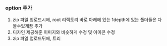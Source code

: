 ### option 추가
1. zip 파일 업로드시에, root 리렉토리 바로 아래에 있는 1depth에 있는 폴더들은 다볼수있게끔 추가
2. 디자인 제공해준 이미지와 비슷하게 수정 및 아이콘 수정
3. zip 파일 업로드뒤에, 트리
